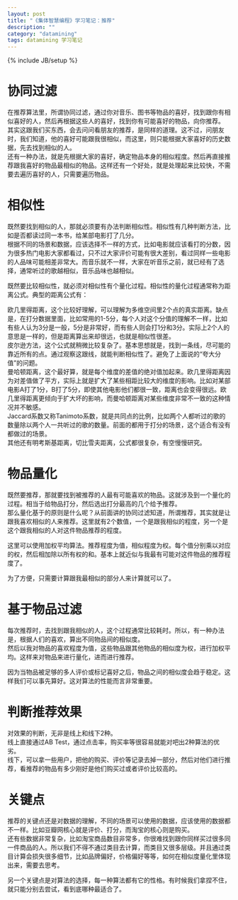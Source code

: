 ```yaml
---
layout: post
title: "《集体智慧编程》学习笔记：推荐"
description: ""
category: "datamining"
tags: datamining 学习笔记
---
```

{% include JB/setup %}

# 协同过滤

在推荐算法里，所谓协同过滤，通过你对音乐、图书等物品的喜好，找到跟你有相似喜好的人，然后再根据这些人的喜好，找到你有可能喜好的物品，向你推荐。  
其实这跟我们买东西，会去问问看朋友的推荐，是同样的道理。这不过，问朋友时，我们知道，他的喜好可能跟我很相似，而这里，则只能根据大家喜好的历史数据，先去找到相似的人。  
还有一种办法，就是先根据大家的喜好，确定物品本身的相似程度。然后再直接推荐跟我喜好的物品最相似的物品。这样还有一个好处，就是处理起来比较快，不需要去遍历喜好的人，只需要遍历物品。


# 相似性

既然要找到相似的人，那就必须要有办法判断相似性。相似性有几种判断方法，比如是否都读过同一本书，给某部电影打了几分。  
根据不同的场景和数据，应该选择不一样的方式，比如电影就应该看打的分数，因为很多热门电影大家都看过，只不过大家评价可能有很大差别，看过同样一些电影的人品味可能相差非常大。而音乐就不一样，大家在听音乐之前，就已经有了选择，通常听过的歌越相似，音乐品味也越相似。  
  
既然要比较相似性，就必须对相似性有个量化过程。相似性的量化过程通常称为距离公式。典型的距离公式有：  

欧几里得距离，这个比较好理解，可以理解为多维空间里2个点的真实距离。缺点是，在打分数据里面，比如常用的1-5分，每个人对这个分值的理解不一样，比如有些人认为3分是一般，5分是非常好，而有些人则会打1分和3分。实际上2个人的意思是一样的，但是距离算出来却很远，也就是相似性很差。  
皮尔逊方法，这个公式就稍微比较复杂了。基本思想就是，找到一条线，尽可能的靠近所有的点。通过观察这跟线，就能判断相似性了。避免了上面说的“夸大分值”的问题。  
曼哈顿距离，这个最好算，就是每个维度的差值的绝对值加起来。欧几里得距离因为对差值做了平方，实际上就是扩大了某些相距比较大的维度的影响。比如对某部电影A打了1分，B打了5分，即使其他电影他们都很一致，距离也会变得很远。欧几里得距离更倾向于扩大坏的影响，而曼哈顿距离对某些维度非常不一致的这种情况并不敏感。  
Jaccard系数又称Tanimoto系数，就是共同点的比例，比如两个人都听过的歌的数量除以两个人一共听过的歌的数量。前面的都用于打分的场景，这个适合有没有都做过的场景。  
其他还有明考斯基距离，切比雪夫距离，公式都很复杂，有空慢慢研究。  

<!--more-->


# 物品量化

既然要推荐，那就要找到被推荐的人最有可能喜欢的物品。这就涉及到一个量化的过程。相当于给物品打分，然后选出打分最高的几个给予推荐。  
那么量化基于的原则是什么呢？从前面讲的协同过滤知道，所谓推荐，其实就是让跟我喜欢相似的人来推荐。这里就有2个数值，一个是跟我相似的程度，另一个是这个跟我相似的人对这件物品推荐的程度。

这里可以使用加权平均算法。推荐程度为值，相似程度为权。每个值分别乘以对应的权，然后相加除以所有权的和。基本上就近似与我最有可能对这件物品的推荐程度了。  

为了方便，只需要计算跟我最相似的部分人来计算就可以了。

# 基于物品过滤

每次推荐时，去找到跟我相似的人，这个过程通常比较耗时。所以，有一种办法是，根据人们的喜欢，算出不同物品间的相似度。  
然后以我对物品的喜欢程度为值，这些物品跟其他物品的相似度为权，进行加权平均。这样来对物品来进行量化，进而进行推荐。 

因为当物品被足够的多人评价或标记喜好之后，物品之间的相似度会趋于稳定。这样我们可以事先算好。这对算法的性能而言非常重要。   


# 判断推荐效果

对效果的判断，无非是线上和线下2种。  
线上直接通过AB Test，通过点击率，购买率等很容易就能对吧出2种算法的优劣。  
线下，可以拿一些用户，把他的购买、评价等记录去掉一部分，然后对他们进行推荐，看推荐的物品有多少刚好是他们购买过或者评价比较高的。


# 关键点

推荐的关键点还是对数据的理解，不同的场景可以使用的数据，应该使用的数据都不一样。比如豆瓣网核心就是评价、打分，而淘宝的核心则是购买。    
还有些数据非常复杂，比如淘宝商品数目非常多，你很难找到跟你同样买过很多同一件商品的人。所以我们不得不通过类目去计算，而类目又很多层级。并且通过类目计算会损失很多细节，比如品牌偏好，价格偏好等等，如何在相似度量化里体现出来，需要去思考。  

另一个关键点是对算法的选择，每一种算法都有它的性格。有时候我们拿捏不住，就只能分别去尝试，看到底哪种最适合了。





